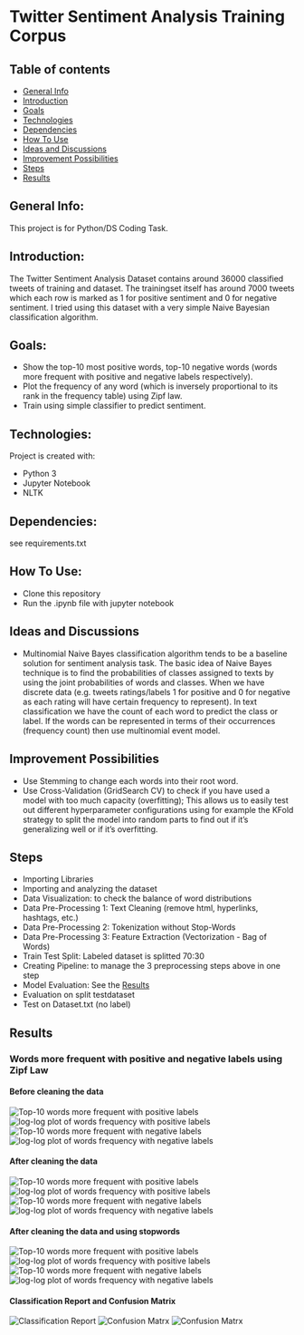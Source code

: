 # Twitter Sentiment Analysis Training Corpus

## Table of contents
* [General Info](#general-info)
* [Introduction](#introduction)
* [Goals](#goals)
* [Technologies](#technologies)
* [Dependencies](#dependencies)
* [How To Use](#how-to-use)
* [Ideas and Discussions](#ideas-and-discussions)
* [Improvement Possibilities](#improvement-possibilities)
* [Steps](#steps)
* [Results](#results)


## General Info:
This project is for Python/DS Coding Task.

## Introduction:
The Twitter Sentiment Analysis Dataset contains around 36000 classified tweets of training and dataset. The trainingset itself has around 7000 tweets which each row is marked as 1 for positive sentiment and 0 for negative sentiment. I tried using this dataset with a very simple Naive Bayesian classification algorithm.

## Goals:
* Show the top-10 most positive words, top-10 negative words (words more frequent with positive and negative labels respectively).
* Plot the frequency of any word (which is inversely proportional to its rank in the frequency table) using Zipf law.
* Train using simple classifier to predict sentiment.

## Technologies:
Project is created with:
* Python 3
* Jupyter Notebook
* NLTK

## Dependencies:
see requirements.txt

## How To Use:
* Clone this repository
* Run the .ipynb file with jupyter notebook

## Ideas and Discussions
* Multinomial Naive Bayes classification algorithm tends to be a baseline solution for sentiment analysis task. The basic idea of Naive Bayes technique is to find the probabilities of classes assigned to texts by using the joint probabilities of words and classes. When we have discrete data (e.g. tweets ratings/labels 1 for positive and 0 for negative as each rating will have certain frequency to represent). In text classification we have the count of each word to predict the class or label. If the words can be represented in terms of their occurrences (frequency count) then use multinomial event model.

## Improvement Possibilities
* Use Stemming to change each words into their root word.
* Use Cross-Validation (GridSearch CV) to check if you have used a model with too much capacity (overfitting); This allows us to easily test out different hyperparameter configurations using for example the KFold strategy to split the model into random parts to find out if it’s generalizing well or if it’s overfitting.

## Steps
* Importing Libraries
* Importing and analyzing the dataset
* Data Visualization: to check the balance of word distributions
* Data Pre-Processing 1: Text Cleaning (remove html, hyperlinks, hashtags, etc.)
* Data Pre-Processing 2: Tokenization without Stop-Words
* Data Pre-Processing 3: Feature Extraction (Vectorization - Bag of Words)
* Train Test Split: Labeled dataset is splitted 70:30
* Creating Pipeline: to manage the 3 preprocessing steps above in one step
* Model Evaluation: See the [Results](#results)
* Evaluation on split testdataset
* Test on Dataset.txt (no label)

## Results
### Words more frequent with positive and negative labels using Zipf Law
#### Before cleaning the data
![Top-10 words more frequent with positive labels](./results/graph1.png)
![log-log plot of words frequency with positive labels](./results/graph2.png)
![Top-10 words more frequent with negative labels](./results/graph3.png)
![log-log plot of words frequency with negative labels](./results/graph4.png)

#### After cleaning the data
![Top-10 words more frequent with positive labels](./results/graph5.png)
![log-log plot of words frequency with positive labels](./results/graph6.png)
![Top-10 words more frequent with negative labels](./results/graph7.png)
![log-log plot of words frequency with negative labels](./results/graph8.png)

#### After cleaning the data and using stopwords
![Top-10 words more frequent with positive labels](./results/graph9.png)
![log-log plot of words frequency with positive labels](./results/graph10.png)
![Top-10 words more frequent with negative labels](./results/graph11.png)
![log-log plot of words frequency with negative labels](./results/graph12.png)

#### Classification Report and Confusion Matrix
![Classification Report](./results/class_report.png)
![Confusion Matrx](./results/cf_matrix.png)
![Confusion Matrx](./results/cf_matrix_p.png)


